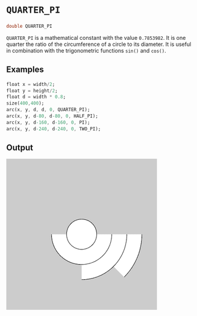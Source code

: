 # `QUARTER_PI`

```dart
double QUARTER_PI
```

`QUARTER_PI` is a mathematical constant with the value `0.7853982`. It is one quarter the ratio of the circumference of a circle to its diameter. It is useful in combination with the trigonometric functions `sin()` and `cos()`.

## Examples

```dart
float x = width/2;
float y = height/2;
float d = width * 0.8;
size(400,400);
arc(x, y, d, d, 0, QUARTER_PI);
arc(x, y, d-80, d-80, 0, HALF_PI);
arc(x, y, d-160, d-160, 0, PI);
arc(x, y, d-240, d-240, 0, TWO_PI);
```

## Output

<img src="/_images/pi_1.png" width="400" height="400" />
